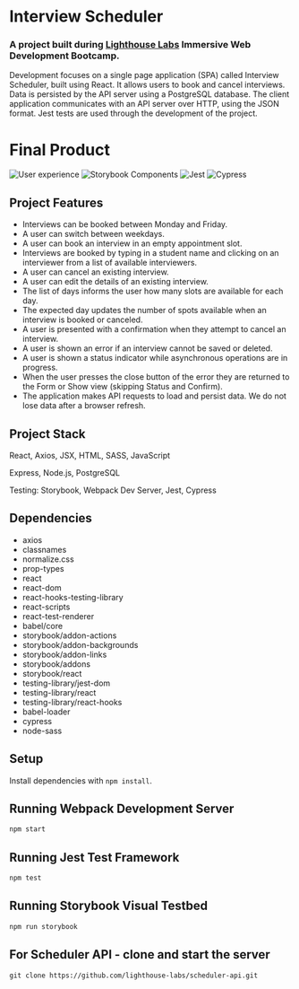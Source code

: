 # Interview Scheduler


### A project built during [Lighthouse Labs](https://github.com/lighthouse-labs) Immersive Web Development Bootcamp.

Development focuses on a single page application (SPA) called Interview Scheduler, built using React. It allows users to book and cancel interviews.
Data is persisted by the API server using a PostgreSQL database.
The client application communicates with an API server over HTTP, using the JSON format.
Jest tests are used through the development of the project.


# Final Product

![User experience]()
![Storybook Components]()
![Jest]()
![Cypress]()


## Project Features


- Interviews can be booked between Monday and Friday.
- A user can switch between weekdays.
- A user can book an interview in an empty appointment slot.
- Interviews are booked by typing in a student name and clicking on an interviewer from a list of available interviewers.
- A user can cancel an existing interview.
- A user can edit the details of an existing interview.
- The list of days informs the user how many slots are available for each day.
- The expected day updates the number of spots available when an interview is booked or canceled.
- A user is presented with a confirmation when they attempt to cancel an interview.
- A user is shown an error if an interview cannot be saved or deleted.
- A user is shown a status indicator while asynchronous operations are in progress.
- When the user presses the close button of the error they are returned to the Form or Show view (skipping Status and Confirm).
- The application makes API requests to load and persist data. We do not lose data after a browser refresh.


## Project Stack

React, Axios, JSX, HTML, SASS, JavaScript

Express, Node.js, PostgreSQL

Testing: Storybook, Webpack Dev Server, Jest, Cypress

## Dependencies

- axios
- classnames
- normalize.css
- prop-types
- react
- react-dom
- react-hooks-testing-library
- react-scripts
- react-test-renderer
- babel/core
- storybook/addon-actions
- storybook/addon-backgrounds
- storybook/addon-links
- storybook/addons
- storybook/react
- testing-library/jest-dom
- testing-library/react
- testing-library/react-hooks
- babel-loader
- cypress
- node-sass


## Setup

Install dependencies with `npm install`.


## Running Webpack Development Server

```sh
npm start
```

## Running Jest Test Framework

```sh
npm test
```

## Running Storybook Visual Testbed

```sh
npm run storybook
```

## For Scheduler API - clone and start the server
`git clone https://github.com/lighthouse-labs/scheduler-api.git`
